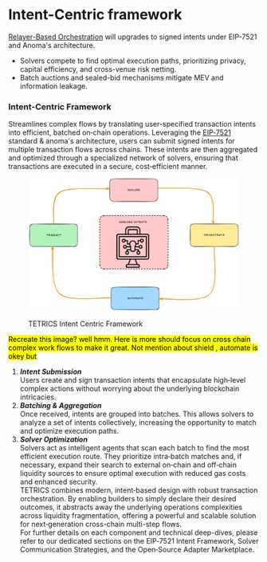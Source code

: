 # Intent-Centric framework

[Relayer-Based Orchestration](relayer-based-orchestration/) will upgrades to signed intents under EIP-7521 and Anoma's architecture.

* Solvers compete to find optimal execution paths, prioritizing privacy, capital efficiency, and cross-venue risk netting.
* Batch auctions and sealed-bid mechanisms mitigate MEV and information leakage.

### **Intent-Centric Framework**

Streamlines complex flows by translating user-specified transaction intents into efficient, batched on‑chain operations. Leveraging the [EIP‑7521](https://eips.ethereum.org/EIPS/eip-7521) standard & anoma's architecture, users can submit signed intents for multiple transaction flows across chains. These intents are then aggregated and optimized through a specialized network of solvers, ensuring that transactions are executed in a secure, cost‑efficient manner.

<figure><img src="../.gitbook/assets/image (9).png" alt=""><figcaption><p>TETRICS Intent Centric Framework</p></figcaption></figure>

<mark style="color:$success;">Recreate this image? well hmm. Here is more should focus on cross chain complex work flows to make it great. Not mention about shield , automate is okey but</mark>&#x20;



1. _**Intent Submission**_\
   Users create and sign transaction intents that encapsulate high‑level complex actions without worrying about the underlying blockchain intricacies.
2. _**Batching & Aggregation**_\
   Once received, intents are grouped into batches. This allows solvers to analyze a set of intents collectively, increasing the opportunity to match and optimize execution paths.
3. _**Solver Optimization**_\
   Solvers act as intelligent agents that scan each batch to find the most efficient execution route. They prioritize intra‑batch matches and, if necessary, expand their search to external on‑chain and off‑chain liquidity sources to ensure optimal execution with reduced gas costs and enhanced security.\
   TETRICS combines modern, intent‑based design with robust transaction orchestration. By enabling builders to simply declare their desired outcomes, it abstracts away the underlying operations complexities across liquidity fragmentation, offering a powerful and scalable solution for next‑generation cross-chain multi-step flows.\
   For further details on each component and technical deep-dives, please refer to our dedicated sections on the EIP‑7521 Intent Framework, Solver Communication Strategies, and the Open‑Source Adapter Marketplace.
